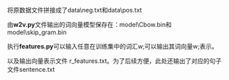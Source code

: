 将原数据文件拼接成了data\neg.txt和data\pos.txt

由**w2v.py**文件输出的词向量模型保存在：model\Cbow.bin和model\skip_gram.bin

执行**features.py**可以输入任意在训练集中的词汇w;可以输出其词向量w;表示。

以及输出向量表示文件 r_features.txt。为了后续方便，此处还输出了对应的句子文件sentence.txt